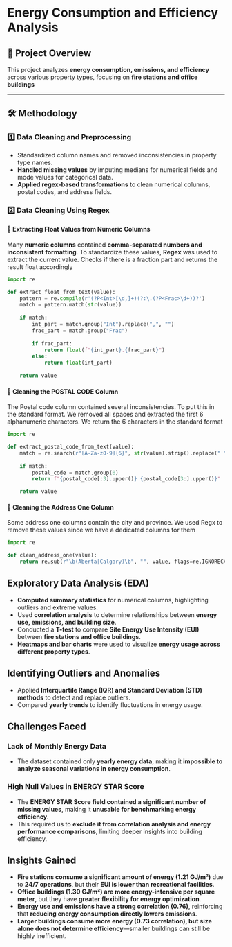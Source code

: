 # Energy Consumption and Efficiency Analysis

## 📌 Project Overview
This project analyzes **energy consumption, emissions, and efficiency** across various property types, focusing on **fire stations and office buildings**

---

## 🛠️ Methodology
### 1️⃣ Data Cleaning and Preprocessing
- Standardized column names and removed inconsistencies in property type names.
- **Handled missing values** by imputing medians for numerical fields and mode values for categorical data.
- **Applied regex-based transformations** to clean numerical columns, postal codes, and address fields.

### 2️⃣ Data Cleaning Using Regex
#### 🔹 Extracting Float Values from Numeric Columns
Many **numeric columns** contained **comma-separated numbers and inconsistent formatting**. To standardize these values, **Regex** was used to extract the current value. Checks if there is a fraction part and returns the result float accordingly

```python
import re

def extract_float_from_text(value):
    pattern = re.compile(r'(?P<Int>[\d,]+)(?:\.(?P<Frac>\d+))?')
    match = pattern.match(str(value))
    
    if match:
        int_part = match.group("Int").replace(",", "")
        frac_part = match.group("Frac")
        
        if frac_part:
            return float(f"{int_part}.{frac_part}")
        else:
            return float(int_part)
            
    return value
```


#### 🔹 Cleaning the POSTAL CODE Column
The Postal code column contained several inconsistencies. To put this in the standard format. We removed all spaces and extracted the first 6 alphanumeric characters. We return the 6 characters in the standard format

```python
import re

def extract_postal_code_from_text(value):
    match = re.search(r"[A-Za-z0-9]{6}", str(value).strip().replace(" ", ""))
    
    if match:
        postal_code = match.group(0)
        return f"{postal_code[:3].upper()} {postal_code[3:].upper()}"

    return value
```

#### 🔹 Cleaning the Address One Column
Some address one columns contain the city and province. We used Regx to remove these values since we have a dedicated columns for them

```python
import re

def clean_address_one(value):
    return re.sub(r"\b(Aberta|Calgary)\b", "", value, flags=re.IGNORECASE).strip()
```

## Exploratory Data Analysis (EDA)
- **Computed summary statistics** for numerical columns, highlighting outliers and extreme values.
- Used **correlation analysis** to determine relationships between **energy use, emissions, and building size**.
- Conducted a **T-test** to compare **Site Energy Use Intensity (EUI)** between **fire stations and office buildings**.
- **Heatmaps and bar charts** were used to visualize **energy usage across different property types**.


## Identifying Outliers and Anomalies
- Applied **Interquartile Range (IQR) and Standard Deviation (STD) methods** to detect and replace outliers.
- Compared **yearly trends** to identify fluctuations in energy usage.


## Challenges Faced
### Lack of Monthly Energy Data
- The dataset contained only **yearly energy data**, making it **impossible to analyze seasonal variations in energy consumption**.

### High Null Values in ENERGY STAR Score
- The **ENERGY STAR Score field contained a significant number of missing values**, making it **unusable for benchmarking energy efficiency**.
- This required us to **exclude it from correlation analysis and energy performance comparisons**, limiting deeper insights into building efficiency.


## Insights Gained
- **Fire stations consume a significant amount of energy (1.21 GJ/m²)** due to **24/7 operations**, but their **EUI is lower than recreational facilities**.
- **Office buildings (1.30 GJ/m²) are more energy-intensive per square meter**, but they have **greater flexibility for energy optimization**.
- **Energy use and emissions have a strong correlation (0.76)**, reinforcing that **reducing energy consumption directly lowers emissions**.
- **Larger buildings consume more energy (0.73 correlation), but size alone does not determine efficiency**—smaller buildings can still be highly inefficient.